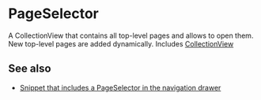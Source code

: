 ---
---
# PageSelector

A CollectionView that contains all top-level pages and allows to open them. New top-level pages are added dynamically.
Includes [CollectionView](CollectionView.md)

## See also

- [Snippet that includes a PageSelector in the navigation drawer](https://github.com/eclipsesource/tabris-js/blob/v1.9.0/snippets/drawer-pages/drawer-pages.js)
